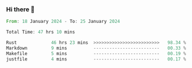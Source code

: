 ### Hi there 👋

<!--START_SECTION:waka-->

```rust
From: 18 January 2024 - To: 25 January 2024

Total Time: 47 hrs 10 mins

Rust             46 hrs 23 mins  >>>>>>>>>>>>>>>>>>>>>>>>>   98.34 %
Markdown         9 mins          -------------------------   00.33 %
Makefile         5 mins          -------------------------   00.19 %
justfile         4 mins          -------------------------   00.17 %
```

<!--END_SECTION:waka-->

<!--
**crrow/crrow** is a ✨ _special_ ✨ repository because its `README.md` (this file) appears on your GitHub profile.

Here are some ideas to get you started:

- 🔭 I’m currently working on ...
- 🌱 I’m currently learning ...
- 👯 I’m looking to collaborate on ...
- 🤔 I’m looking for help with ...
- 💬 Ask me about ...
- 📫 How to reach me: ...
- 😄 Pronouns: ...
- ⚡ Fun fact: ...
-->
